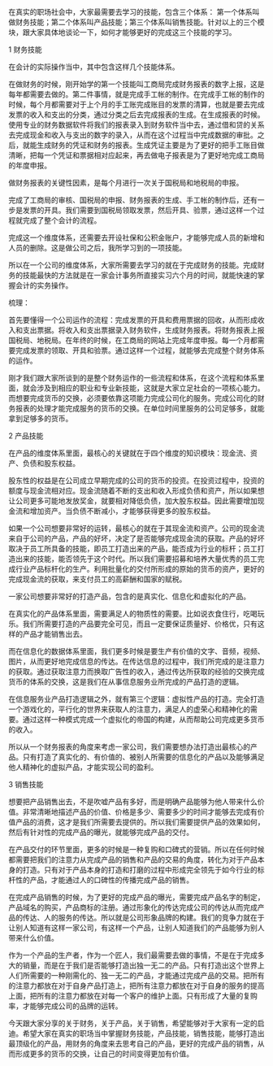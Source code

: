 在真实的职场社会中，大家最需要去学习的技能，包含三个体系： 第一个体系叫做财务技能；第二个体系叫产品技能；第三个体系叫销售技能。针对以上的三个模块，跟大家具体地谈论一下，如何才能够更好的完成这三个技能的学习。

1 财务技能

在会计的实际操作当中，其中包含这样几个技能体系。

在做财务的时候，刚开始学的第一个技能叫工商局完成财务报表的数字上报，这是每年都需要去做的。第二件事情，就是完成手工帐的制作。在完成手工帐的制作的时候，每个月都需要对于上个月的手工账完成账目的发票的清算，也就是要去完成发票的收入和支出的分类，通过分类之后去完成报表的生成。在生成报表的时候。使用专业的财务数据软件将我们的报表录入到财务软件当中去，通过借和贷的关系去完成现金和收入与支出的数字的录入，从而在这个过程当中完成数据的审批。之后，就能生成财务的凭证和财务的报表。生成凭证主要是为了更好的把手工账目做清晰，把每一个凭证和票据相对应起来，再去做电子报表是为了更好地完成工商局的年度申报。

做财务报表的关键性因素，是每个月进行一次关于国税局和地税局的申报。

完成了工商局的审核、国税局的申报、财务报表的生成、手工帐的制作后，还有一步是发票的开具。我们需要到国税局领取发票，然后开具、验票，通过这样一个过程就完成了整个会计的流程。

完成这一个维度体系，还需要去开设社保和公积金账户，才能够完成人员的新增和人员的删除。这是做公司之后，我所学习到的一项技能。

所以在一个公司的维度体系，大家所需要去学习的就在于完成财务的技能。完成财务的技能最快的方法就是在一家会计事务所直接实习六个月的时间，就能快速的掌握会计的实务操作。

梳理：

首先要懂得一个公司运作的流程：完成发票的开具和费用票据的回收，从而形成收入和支出票据。将收入和支出票据录入财务软件，生成财务报表。将财务报表上报国税局、地税局。在年终的时候，在工商局的网站上完成年度申报。每一个月都需要完成发票的领取、开具和验票。通过这样一个过程，就能够去完成整个财务体系的运作。

刚才我们跟大家所谈到的是整个财务运作的一些流程和体系，在这个流程和体系里面，就会涉及到相应的职业和专业新技能，这就是大家立足社会的一项核心能力。而想要完成货币的交换，必须要依靠这项能力完成公司化的服务。完成公司化的财务报表的处理才能完成服务的货币的交换。在单位时间里服务的公司足够多，就能拿到足够多的货币。

2 产品技能

在产品的维度体系里面，最核心的关键就在于四个维度的知识模块：现金流、资产、负债和股东权益。

股东性的权益是在公司成立早期完成的公司的货币的投资。在投资过程中，投资的额度与现金流相对应。现金流随着不断的支出和收入形成负债和资产，所以如果想让公司更多可能地发放奖金，就要相对降低负债，加大股东权益。因此需要增加现金流和增加资产。当负债不断减小，才能够获得更多的股东权益。

如果一个公司想要非常好的运转，最核心的就在于其现金流和资产。公司的现金流来自于公司的产品，产品的好坏，决定了是否能够完成现金流的获取。产品的好坏取决于员工所具备的技能，即员工打造出来的产品，能否成为行业的标杆；员工打造出来的技能，能否领先于这个时代。所以我们需要招募和培养大量优秀的员工完成行业产品标杆化的生产。利用批量化的交付所形成的原始的货币的资产，更好的完成现金流的获取，来支付员工的高薪酬和国家的赋税。

一家公司想要非常好的打造产品，包含的是真实化、信息化和虚拟化的产品。

在真实化的产品体系里面，需要满足人的物质性的需要。比如说衣食住行，吃喝玩乐。我们所需要打造的产品要完全可见，而且一定要保证质量好、价格优，只有这样的产品才能销售出去。

而在信息化的数据体系里面，我们更多时候是要生产有价值的文字、音频，视频、图片，从而更好地完成信息的传达。在传达信息的过程中，我们所完成的是注意力的获取。通过获取注意力而换取广告性的收入，通过传达所获取的经验的交换完成货币的体系的交换，这是我们在从事信息服务业所完成的产品打造的逻辑。

在信息服务业产品打造逻辑之外，就有第三个逻辑：虚拟性产品的打造。完全打造一个游戏化的，平行化的世界来获取人的注意力，满足人的虚荣心和精神化的需要。通过这样一种模式完成一个虚拟化的帝国的构建，从而帮助公司完成更多货币的收入。

所以从一个财务报表的角度来考虑一家公司，我们需要想办法打造出最核心的产品。只有打造了真实化的、有价值的、被别人所需要的信息化的产品以及能够满足他人精神化的虚拟产品，才能实现公司的盈利。

3 销售技能

想要把产品销售出去，不是吹嘘产品有多好，而是明确产品能够为他人带来什么价值。非常清晰地描述产品的价值、价格是多少、需要多少的时间才能够去完成有价值产品的消费，这才是我们所需要去提供的。所以我们需要提供产品的效果如何，然后有针对性的完成产品的曝光，就能够完成产品的交付。

在产品交付的环节里面，更多的时候是一种复购和口碑式的营销。所以在任何时候都需要把我们的注意力从完成产品的销售和产品的交易的角度，转化为对于产品本身的打造。只有对于产品本身的打造和打磨的过程中形成完全领先于如今行业的标杆性的产品，才能通过人的口碑性的传播完成产品的销售。

在完成产品销售的时候，为了更好的完成产品的曝光，需要完成产品名字的制定，产品域名的购买，产品商标的注册。通过形象化的传达完成公司的传达从而完成产品的传达、人的服务的传达。所以就是公司形象品牌的构建。我们的竞争力就在于让别人知道有这样一家公司，有这样一个产品，让别人知道我们的产品能够为别人带来什么价值。

作为一个产品的生产者，作为一个匠人，我们最需要去做的事情，不是在于完成多大的销量，而是在于我们是否能够打造出独一无二的产品。只有打造出这个世界上人们所需要的一种刚需化的、独一无二的产品，才能通过完成产品的交易。把所有的注意力都放在对于自身产品打造上，把所有注意力都放在对于自身的服务的提高上面，把所有的注意力都放在对每一个客户的维护上面。只有形成了大量的复购率，才能够完成公司的品牌的运转。

今天跟大家分享的关于财务，关于产品，关于销售，希望能够对于大家有一定的启迪。希望大家在真实的职场当中掌握财务技能，产品技能，销售技能，能够打造出最顶级化的产品，用财务的角度来去思考自己的产品，更好的完成产品的销售，从而形成更多的货币的交换，让自己的时间变得更加有价值。
